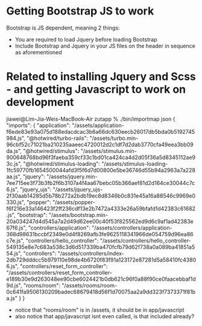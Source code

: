 
# Getting Bootstrap JS to work
Bootstrap is JS dependent, meaning 2 things:
- You are required to load Jquery before loading Bootstrap
- Include Bootstrap and Jquery in your JS files on the header in sequence as aforementioned
# Related to installing Jquery and Scss - and getting Javascript to work on development

jiawei@Lim-Jia-Weis-MacBook-Air zutapp % ./bin/importmap json
{
  "imports": {
    "application": "/assets/application-f6ede83e93a075d188edacdcac3b6a66dc630eecb26017db5bda0b5192745984.js",
    "@hotwired/turbo-rails": "/assets/turbo.min-96cbf52c71021ba210235aaeec4720012d2c1df7d2dab3770cfa49eea3bb09da.js",
    "@hotwired/stimulus": "/assets/stimulus.min-900648768bd96f3faeba359cf33c1bd01ca424ca4d2d05f36a5d8345112ae93c.js",
    "@hotwired/stimulus-loading": "/assets/stimulus-loading-1fc59770fb1654500044afd3f5f6d7d00800e5be36746d55b94a2963a7a228aa.js",
    "jquery": "/assets/jquery.min-7ee715ee3f73b3fb2f6b3107a4f4aa67bebc05b366aef81d2d164ce30044c7c6.js",
    "jquery_ujs": "/assets/jquery_ujs-2f30aab14285d5b78b272a2bdb19ec8d8346b0c831e45a16a88546c9969e0330.js",
    "popper": "/assets/popper-f6f216e33a146423f2ff236cdf13e2b7472a4333e26a59bfafd1d42383c61682.js",
    "bootstrap": "/assets/bootstrap.min-20a034247d4d545a7a2d49d62ee00c40f53f825562ed9d6c9af1ad42383e67f6.js",
    "controllers/application": "/assets/controllers/application-368d98631bccbf2349e0d4f8269afb3fe9625118341966de054759d96ea86c7e.js",
    "controllers/hello_controller": "/assets/controllers/hello_controller-549135e8e7c683a538c3d6d517339ba470fcfb79d62f738a0a089ba41851a554.js",
    "controllers": "/assets/controllers/index-2db729dddcc5b979110e98de4b6720f83f91a123172e87281d5a58410fc43806.js",
    "controllers/reset_form_controller": "/assets/controllers/reset_form_controller-e189b30e9d263048ee90cbe6024421b0db621c96f0a88f90ce0faacebbaf1d9d.js",
    "rooms/room": "/assets/rooms/room-0c641fa9506130209badec68679418d56f1d70075aa2a9dd323f7373371f81ba.js"
  }
}

- notice that "rooms/room" is in /assets, it should be in app/javascript
- also notice that app/javascript isnt even called, is that included already?